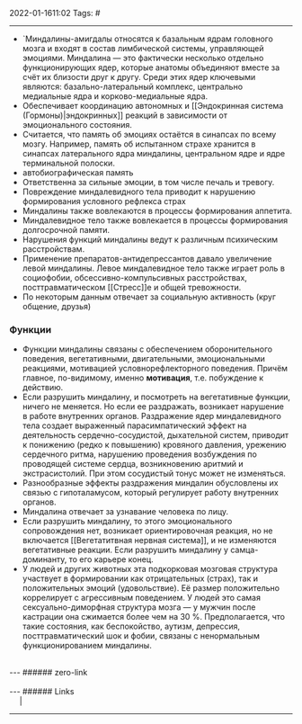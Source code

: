 2022-01-1611:02
Tags: #

---
- `Миндалины-амигдалы относятся к базальным ядрам головного мозга и входят в состав лимбической системы, управляющей эмоциями. Миндалина — это фактически несколько отдельно функционирующих ядер, которые анатомы объединяют вместе за счёт их близости друг к другу. Среди этих ядер ключевыми являются: базально-латеральный комплекс, центрально медиальные ядра и корково-медиальные ядра.
- Обеспечивает координацию автономных и [[Эндокринная система (Гормоны)|эндокринных]] реакций в зависимости от эмоционального состояния.
- Считается, что память об эмоциях остаётся в синапсах по всему мозгу. Например, память об испытанном страхе хранится в синапсах латерального ядра миндалины, центральном ядре и ядре терминальной полоски.
- автобиографическая память
- Ответственна за сильные эмоции, в том числе печаль и тревогу.
- Повреждение миндалевидного тела приводит к нарушению формирования условного рефлекса страх
- Миндалины также вовлекаются в процессы формирования аппетита.
- Миндалевидное тело также вовлекается в процессы формирования долгосрочной памяти.
- Нарушения функций миндалины ведут к различным психическим расстройствам.
- Применение препаратов-антидепрессантов давало увеличение левой миндалины. Левое миндалевидное тело также играет роль в социофобии, обсессивно-компульсивных расстройствах, посттравматическом [[Стресс]]е и общей тревожности. 
- По некоторым данным отвечает за социальную активность (круг общение, друзья)
### Функции
- Функции миндалины связаны с обеспечением оборонительного поведения, вегетативными, двигательными, эмоциональными реакциями, мотивацией условнорефлекторного поведения. Причём главное, по-видимому, именно **мотивация**, т.е. побуждение к действию.
- Если разрушить миндалину, и посмотреть на вегетативные функции, ничего не меняется. Но если ее раздражать, возникает нарушение  в работе внутренних органов. Раздражение ядер миндалевидного тела создает выраженный парасимпатический эффект на деятельность сердечно-сосудистой, дыхательной систем, приводит к понижению (редко к повышению) кровяного давления, урежению сердечного ритма, нарушению проведения возбуждения по проводящей системе сердца, возникновению аритмий и экстрасистолий. При этом сосудистый тонус может не изменяться.
- Разнообразные эффекты раздражения миндалин обусловлены их связью с гипоталамусом, который регулирует работу внутренних органов.
- Миндалина отвечает за узнавание человека по лицу.
- Если разрушить миндалину, то этого эмоционального сопровождения нет, возникает ориентировочная реакция, но не включается [[Вегетатитвная нервная система]], и не изменяются вегетативные реакции. Если разрушить миндалину у самца-доминанту, то его карьере конец.
- У людей и других животных эта подкорковая мозговая структура участвует в формировании как отрицательных (страх), так и положительных эмоций (удовольствие). Её размер положительно коррелирует с агрессивным поведением. У людей это самая сексуально-диморфная структура мозга — у мужчин после кастрации она сжимается более чем на 30 %. Предполагается, что такие состояния, как беспокойство, аутизм, депрессия, посттравматический шок и фобии, связаны с ненормальным функционированием миндалины.

</br>
---
###### zero-link </br>

</br>
---
###### Links </br>
 &emsp; | &emsp; 


---